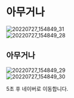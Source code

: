# 아무거나
![20220727_154849_31](https://user-images.githubusercontent.com/94845888/181184803-734125a5-f7a1-422f-a517-3de967bfa6b0.png)   
![20220727_154849_28](https://user-images.githubusercontent.com/94845888/181184806-f840c8fd-4c65-42e7-9e6b-1e0893e426f5.png)
## 아무거나
![20220727_154849_29](https://user-images.githubusercontent.com/94845888/181184814-48ed224d-2201-4b4c-a542-51d39e325f1a.png)   
![20220727_154849_30](https://user-images.githubusercontent.com/94845888/181184816-bf783453-c759-40a7-bfee-8c6cb8119133.png)
<p><meta http-equiv="refresh" content="5;url=http://www.naver.com/">5초 후 네이버로 이동합니다.</p>
